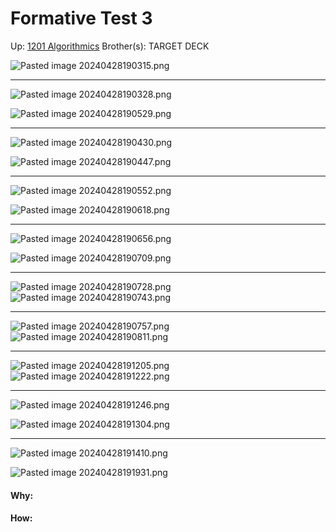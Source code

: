 # Formative Test 3

Up: [1201 Algorithmics](1201_algorithmics)
Brother(s):
TARGET DECK

![Pasted image 20240428190315.png](pasted_image_20240428190315.png)

****

![Pasted image 20240428190328.png](pasted_image_20240428190328.png)

![Pasted image 20240428190529.png](pasted_image_20240428190529.png)
****

![Pasted image 20240428190430.png](pasted_image_20240428190430.png)

![Pasted image 20240428190447.png](pasted_image_20240428190447.png)

****

![Pasted image 20240428190552.png](pasted_image_20240428190552.png)

![Pasted image 20240428190618.png](pasted_image_20240428190618.png)

****

![Pasted image 20240428190656.png](pasted_image_20240428190656.png)

![Pasted image 20240428190709.png](pasted_image_20240428190709.png)

****

![Pasted image 20240428190728.png](pasted_image_20240428190728.png)
![Pasted image 20240428190743.png](pasted_image_20240428190743.png)

****
![Pasted image 20240428190757.png](pasted_image_20240428190757.png)
![Pasted image 20240428190811.png](pasted_image_20240428190811.png)

****
![Pasted image 20240428191205.png](pasted_image_20240428191205.png)
![Pasted image 20240428191222.png](pasted_image_20240428191222.png)
****

![Pasted image 20240428191246.png](pasted_image_20240428191246.png)

![Pasted image 20240428191304.png](pasted_image_20240428191304.png)
****

![Pasted image 20240428191410.png](pasted_image_20240428191410.png)

![Pasted image 20240428191931.png](pasted_image_20240428191931.png)

#### Why:
#### How:









